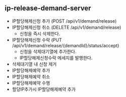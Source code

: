 ## ip-release-demand-server

- IP할당해제신청 추가 (POST /api/v1/demand/release)
- IP할당해제신청 취소 (DELETE /api/v1/demand/release)
    - 신청을 즉시 삭제한다.
- IP할당해제신청 수락 (PUT /api/v1/demand/release/{demandId}/status/accept)
    - 신청을 삭제대기열에 추가한다.
    - IP할당해제신청수락 메세지를 발행한다.
- 삭제대기열 내 신청 제거
- IP할당해제예약 추가
- IP할당해제예약 취소
- IP할당해제예약 수행
- 할당IP추가시 IP할당해제예약 추가